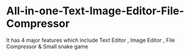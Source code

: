 # All-in-one-Text-Image-Editor-File-Compressor
It has 4 major features which include Text Editor , Image Editor , File Compressor &amp; Small snake game


